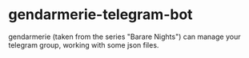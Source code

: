 # gendarmerie-telegram-bot
gendarmerie (taken from the series "Barare Nights") can manage your telegram group, working with some json files.
